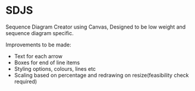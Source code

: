 # SDJS
Sequence Diagram Creator using Canvas, Designed to be low weight and sequence diagram specific.

Improvements to be made:

- Text for each arrow
- Boxes for end of line items
- Styling options, colours, lines etc
- Scaling based on percentage and redrawing on resize(feasibility check required)

